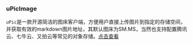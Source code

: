### uPicImage
`uPic`是一款开源简洁的图床客户端，方便用户直接上传图片到指定的存储空间，并获取有效的markdown图片地址，其默认图床为SM.MS，当然也支持配置腾讯云、七牛云、又拍云等常见的对象存储。[点击查看](https://blog.svend.cc/upic/ "upic")

